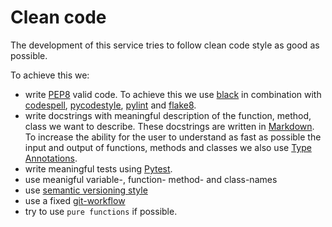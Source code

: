 # Clean code

The development of this service tries to follow clean code style as good as
possible.

To achieve this we:

* write [PEP8](/references#pep8) valid code.
  To achieve this we use [black](/references#black) in combination with
  [codespell](/references#codespell), [pycodestyle](/references#pydocstyle),
  [pylint](/references#pylint) and [flake8](/references#flake8).
* write docstrings with meaningful description of the function, method, class
  we want to describe.
  These docstrings are written in [Markdown](/references#markdown).
  To increase the ability for the user to understand as fast as possible the
  input and output of functions, methods and classes we also use [Type
  Annotations](/references#type-annotations).
* write meaningful tests using [Pytest](/references#pytest).
* use meanigful variable-, function- method- and class-names
* use [semantic versioning style](/references#semantic-versioning-semver)
* use a fixed [git-workflow](../git_workflow)
* try to use `pure functions` if possible.
